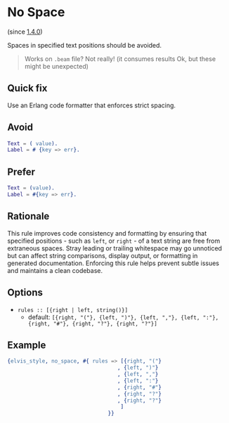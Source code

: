 # No Space

(since [1.4.0](https://github.com/inaka/elvis_core/releases/tag/1.4.0))

Spaces in specified text positions should be avoided.

> Works on `.beam` file? Not really! (it consumes results Ok, but these might be unexpected)

## Quick fix

Use an Erlang code formatter that enforces strict spacing.

## Avoid

```erlang
Text = ( value).
Label = # {key => err}.
```

## Prefer

```erlang
Text = (value).
Label = #{key => err}.
```

## Rationale

This rule improves code consistency and formatting by ensuring that specified positions - such as
`left`, or `right` - of a text string are free from extraneous spaces. Stray leading or trailing
whitespace may go unnoticed but can affect string comparisons, display output, or formatting in
generated documentation. Enforcing this rule helps prevent subtle issues and maintains a clean
codebase.

## Options

- `rules :: [{right | left, string()}]`
  - default: `[{right, "("}, {left, ")"}, {left, ","}, {left, ":"}, {right, "#"}, {right, "?"},
  {right, "?"}]`

## Example

```erlang
{elvis_style, no_space, #{ rules => [{right, "("}
                                   , {left, ")"}
                                   , {left, ","}
                                   , {left, ":"}
                                   , {right, "#"}
                                   , {right, "?"}
                                   , {right, "?"}
                                    ]
                                }}
```
